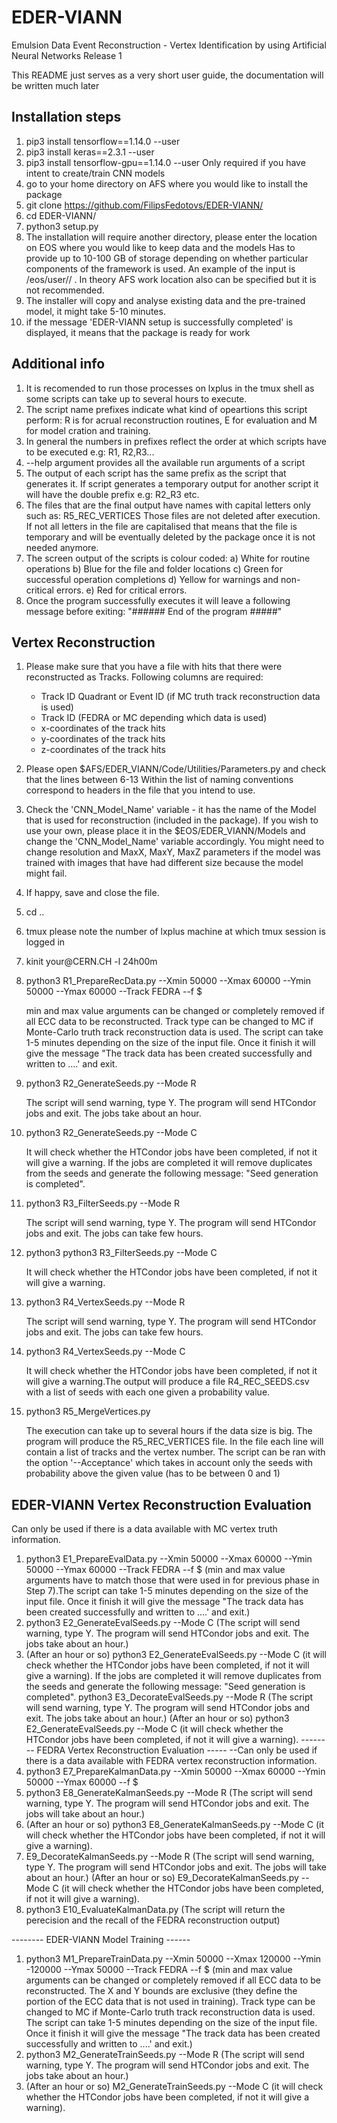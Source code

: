 # EDER-VIANN
Emulsion Data Event Reconstruction - Vertex Identification by using Artificial Neural Networks
Release 1

This README just serves as a very short user guide, the documentation will be written much later

Installation steps
--

1) pip3 install tensorflow==1.14.0 --user
2) pip3 install keras==2.3.1 --user
3) pip3 install tensorflow-gpu==1.14.0 --user
   Only required if you have intent to create/train CNN models
4) go to your home directory on AFS where you would like to install the package
5) git clone https://github.com/FilipsFedotovs/EDER-VIANN/
6) cd EDER-VIANN/
7) python3 setup.py
8) The installation will require another directory, please enter the location on EOS where you would like to keep data and the models
   Has to provide up to 10-100 GB of storage depending on whether particular components of the framework is used. An example of the input is /eos/user/<username      first letter>/<user name> . In theory AFS work location also can be specified but it is not recommended.
9) The installer will copy and analyse existing data and the pre-trained model, it might take 5-10 minutes.
10) if the message 'EDER-VIANN setup is successfully completed' is displayed, it means that the package is ready for work

Additional info
--
1) It is recomended to run those processes on lxplus in the tmux shell as some scripts can take up to several hours to execute.
2) The script name prefixes indicate what kind of opeartions this script perform: R is for acrual reconstruction routines, E for evaluation and M for model cration and training.
3) In general the numbers in prefixes reflect the order at which scripts have to be executed e.g: R1, R2,R3...
4) --help argument provides all the available run arguments of a script
5) The output of each script has the same prefix as the script that generates it. If script generates a temporary output for another script it will have the double prefix e.g: R2_R3 etc.
6) The files that are the final output have names with capital letters only such as: R5_REC_VERTICES
   Those files are not deleted after execution. If not all letters in the file are capitalised that means that the file is temporary and will be eventually deleted by the package once it is not needed anymore.
7) The screen output of the scripts is colour coded: 
   a) White for routine operations
   b) Blue for the file and folder locations
   c) Green for successful operation completions
   d) Yellow for warnings and non-critical errors.
   e) Red for critical errors.
8) Once the program successfully executes it will leave a following message before exiting: 
   "###### End of the program #####"


Vertex Reconstruction
--
1) Please make sure that you have a file with hits that there were reconstructed as Tracks.
   Following columns are required: 
   - Track ID Quadrant or Event ID (if MC truth track reconstruction data is used)
   - Track ID (FEDRA or MC depending which data is used)
   - x-coordinates of the track hits
   - y-coordinates of the track hits
   - z-coordinates of the track hits

2) Please open $AFS/EDER_VIANN/Code/Utilities/Parameters.py and check that the lines between 6-13 
   Within the list of naming conventions correspond to headers in the file that you intend to use.

3) Check the 'CNN_Model_Name' variable - it has the name of the Model that is used for reconstruction (included in the package). If you wish to use your own,        please place it in the $EOS/EDER_VIANN/Models and change the 'CNN_Model_Name' variable accordingly. You might need to change resolution and MaxX, MaxY, MaxZ      parameters if the model was trained with images that have had different size because the model might fail.

4) If happy, save and close the file.

5) cd ..

6) tmux 
   please note the number of lxplus machine at which tmux session is logged in

7) kinit your<username>@CERN.CH -l 24h00m

8) python3 R1_PrepareRecData.py --Xmin 50000 --Xmax 60000 --Ymin 50000 --Ymax 60000 --Track FEDRA --f $<your file with reconstructed tracks> 
   
   min and max value arguments can be changed or completely removed if all ECC data to be reconstructed. Track type can be changed to MC if Monte-Carlo truth        track reconstruction data is used. The script can take 1-5 minutes depending on the size of the input file. Once it finish it will give the message "The track    data has been created successfully and written to ....' and exit.

9) python3 R2_GenerateSeeds.py --Mode R
   
   The script will send warning, type Y. The program will send HTCondor jobs and exit. The jobs take about an hour.

10) python3 R2_GenerateSeeds.py --Mode C
    
    It will check whether the HTCondor jobs have been completed, if not it will give a warning.
    If the jobs are completed it will remove duplicates from the seeds and generate the following message: "Seed generation is completed".

11) python3 R3_FilterSeeds.py --Mode R
    
    The script will send warning, type Y. The program will send HTCondor jobs and exit. The jobs can take few hours.

12) python3 python3 R3_FilterSeeds.py --Mode C 
    
    It will check whether the HTCondor jobs have been completed, if not it will give a warning.

13) python3 R4_VertexSeeds.py --Mode R 
    
    The script will send warning, type Y. The program will send HTCondor jobs and exit. The jobs can take few hours.

14) python3 R4_VertexSeeds.py --Mode C 
   
    It will check whether the HTCondor jobs have been completed, if not it will give a warning.The output will produce a file R4_REC_SEEDS.csv with a list of seeds with each one given a probability value. 

15) python3 R5_MergeVertices.py 
    
    The execution can take up to several hours if the data size is big. The program will produce the R5_REC_VERTICES file. In the file each line will contain a       list of tracks and the vertex number. The script can be ran with the option '--Acceptance' which takes in account only the seeds with probability above the       given value (has to be between 0 and 1)
   
   
   
EDER-VIANN Vertex Reconstruction Evaluation
--
Can only be used if there is a data available with MC vertex truth information.
1) python3 E1_PrepareEvalData.py --Xmin 50000 --Xmax 60000 --Ymin 50000 --Ymax 60000 --Track FEDRA --f $<your file with reconstructed tracks> (min and max value      arguments have to match those that were used in for previous phase in Step 7).The script can take 1-5 minutes depending on the size of the input file. Once it    finish it will give the message "The track data has been created successfully and written to ....' and exit.)
2) python3 E2_GenerateEvalSeeds.py --Mode C (The script will send warning, type Y. The program will send HTCondor jobs and exit. The jobs take about an hour.)
3) (After an hour or so) python3 E2_GenerateEvalSeeds.py --Mode C (it will check whether the HTCondor jobs have been completed, if not it will give a warning).
   If the jobs are completed it will remove duplicates from the seeds and generate the following message: "Seed generation is completed".
   python3 E3_DecorateEvalSeeds.py --Mode R (The script will send warning, type Y. The program will send HTCondor jobs and exit. The jobs take about an hour.)
   (After an hour or so) python3 E2_GenerateEvalSeeds.py --Mode C (it will check whether the HTCondor jobs have been completed, if not it will give a warning).
   -------- FEDRA Vertex Reconstruction Evaluation -----
   --Can only be used if there is a data available with FEDRA vertex reconstruction information.
1) python3 E7_PrepareKalmanData.py --Xmin 50000 --Xmax 60000 --Ymin 50000 --Ymax 60000 --f $<your file with reconstructed tracks>
2) python3 E8_GenerateKalmanSeeds.py --Mode R (The script will send warning, type Y. The program will send HTCondor jobs and exit. The jobs will take about an hour.)
3) (After an hour or so) python3 E8_GenerateKalmanSeeds.py --Mode C (it will check whether the HTCondor jobs have been completed, if not it will give a warning).
4) E9_DecorateKalmanSeeds.py --Mode R (The script will send warning, type Y. The program will send HTCondor jobs and exit. The jobs will take about an hour.)
   (After an hour or so) E9_DecorateKalmanSeeds.py --Mode C (it will check whether the HTCondor jobs have been completed, if not it will give a warning).
5) python3 E10_EvaluateKalmanData.py (The script will return the perecision and the recall of the FEDRA reconstruction output)
   
-------- EDER-VIANN Model Training ------
1)  python3 M1_PrepareTrainData.py --Xmin 50000 --Xmax 120000 --Ymin -120000 --Ymax 50000 --Track FEDRA  --f $<your file with reconstructed tracks> (min and max       value arguments can be changed or completely removed if all ECC data to be reconstructed. The X and Y bounds are exclusive (they define the portion of the ECC     data that is not used in training). Track type can be changed to MC if Monte-Carlo truth track reconstruction data is used. The script can take 1-5 minutes       depending on the size of the input file. Once it finish it will give the message "The track data has been created successfully and written to ....' and exit.)
2)  python3 M2_GenerateTrainSeeds.py --Mode R (The script will send warning, type Y. The program will send HTCondor jobs and exit. The jobs take about an hour.)
3) (After an hour or so) M2_GenerateTrainSeeds.py --Mode C (it will check whether the HTCondor jobs have been completed, if not it will give a warning).
  
